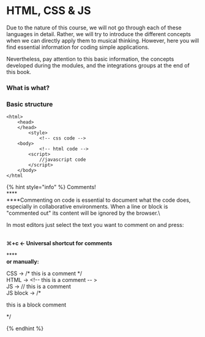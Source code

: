 # HTML, CSS & JS

Due to the nature of this course, we will not go through each of these languages in detail. Rather, we will try to introduce the different concepts when we can directly apply them to musical thinking. However, here you will find essential information for coding simple applications.

Nevertheless, pay attention to this basic information, the concepts developed during the modules, and the integrations groups at the end of this book.

### What is what? 

### Basic structure

```
<html>
    <head>
    </head>
        <style>
            <!-- css code -->
    <body>
            <!-- html code -->
        <script>
            //javascript code
        </script>
    </body>
</html

```

{% hint style="info" %}
Comments!\
****\
****Commenting on code is essential to document what the code does, especially in collaborative environments. When a line or block is "commented out" its content will be ignored by the browser.\


In most editors just select the text you want to comment on and press:

\
⌘**+c  <- Universal shortcut for comments**

****\
**or manually:**

CSS ->  /\*  this is a comment  \*/\
HTML -> \<!-- this is a comment -- >\
JS ->      // this is a comment\
JS block -> /\*&#x20;

&#x20;                           this is a block comment

&#x20;                    \*/

&#x20;
{% endhint %}

